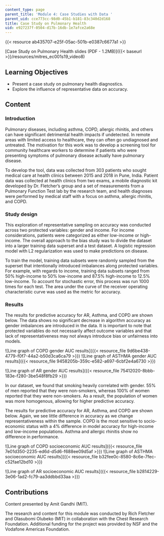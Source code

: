 ```yaml
---
content_type: page
parent_title: 'Module 4: Case Studies with Data '
parent_uid: cce773cc-98d0-45b1-b181-83c340d2d168
title: Case Study on Pulmonary Health
uid: e927237f-0504-d17b-16db-1e7afce2a68e
---
```


{{< resource ab435707-e25f-05ac-501b-e0387c6677a1 >}}

[Case Study on Pulmonary Health slides (PDF - 1.2MB)]({{< baseurl >}}/resources/mitres_ec001s19_video8)

Learning Objectives
-------------------

*   Present a case study on pulmonary health diagnostics.
*   Explore the influence of representative data on accuracy.

Content
-------

### Introduction

Pulmonary diseases, including asthma, COPD, allergic rhinitis, and others can have significant detrimental health impacts if undetected. In remote areas with limited access to healthcare, they can often go undiagnosed and untreated. The motivation for this work was to develop a screening tool for community healthcare workers to determine if patients who were presenting symptoms of pulmonary disease actually have pulmonary disease.

To develop the tool, data was collected from 303 patients who sought medical care at health clinics between 2015 and 2018 in Pune, India. Patient data was collected at health clinics from two exams, a mobile diagnostic kit developed by Dr. Fletcher’s group and a set of measurements from a Pulmonary Function Test lab by the research team, and health diagnoses were performed by medical staff with a focus on asthma, allergic rhinitis, and COPD.

### Study design

This exploration of representative sampling on accuracy was conducted across two protected variables: gender and income. For income considerations, patients were categorized as either low-income or high-income. The overall approach to the bias study was to divide the dataset into a larger training data superset and a test dataset. A logistic regression model with L2 regularization was used to make predictions on disease.

To train the model, training data subsets were randomly sampled from the superset that intentionally introduced imbalances along protected variables. For example, with regards to income, training data subsets ranged from 50% high-income to 50% low-income and 87.5% high-income to 12.5% low-income. To account for stochastic error, this process was run 1000 times for each test. The area under the curve of the receiver operating characteristic curve was used as the metric for accuracy.

### Results

The results for predictive accuracy for AR, Asthma, and COPD are shown below. The data shows no significant decrease in algorithm accuracy as gender imbalances are introduced in the data. It is important to note that protected variables do not necessarily affect outcome variables and that lack of representativeness may not always introduce bias or unfairness into models.

![Line graph of COPD gender AUC results]({{< resource_file 9d6be438-4779-f0f7-44a2-b50d3ca6ca79 >}}) ![Line graph of ASTHMA gender AUC results]({{< resource_file 9458205b-359c-e582-a697-6cbf2e4a6730 >}})

![Line graph of AR gender AUC results]({{< resource_file 75412020-8bbb-183e-f280-3be548f8fb29 >}})

In our dataset, we found that smoking heavily correlated with gender. 55% of men reported that they were non-smokers, whereas 100% of women reported that they were non-smokers. As a result, the population of women was more homogenous, allowing for higher predictive accuracy.

The results for predictive accuracy for AR, Asthma, and COPD are shown below. Again, we see little difference in accuracy as we change representativeness within the sample. COPD is the most sensitive to socio-economic status with a 4% difference in model accuracy for high-income and low-income populations. Asthma and allergic rhinitis show no difference in performance.

![Line graph of COPD socioeconomic AUC results]({{< resource_file 7e01d350-2235-ed6d-d5d6-f688ee09d5af >}}) ![Line graph of ASTHMA socioeconomic AUC results]({{< resource_file b32fee0c-8580-8c6e-7fec-c52fae12bd10 >}})

![Line graph of AR socioeconomic AUC results]({{< resource_file b2814229-3e06-1ad2-fc79-aa3ddbbd33aa >}})

Contributions
-------------

Content presented by Amit Gandhi (MIT).

The research and content for this module was conducted by Rich Fletcher and Olasubomi Olubeko (MIT) in collaboration with the Chest Research Foundation. Additional funding for the project was provided by NSF and the Vodafone Americas Foundation.